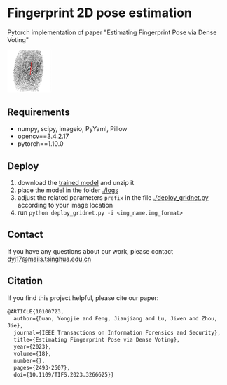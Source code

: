 # Fingerprint 2D pose estimation
Pytorch implementation of paper "Estimating Fingerprint Pose via Dense Voting"

<img src="./image_feature/pose_2d/gridnet4/1_1.png" width="20%" height="20%">

## Requirements
- numpy, scipy, imageio, PyYaml, Pillow
- opencv==3.4.2.17
- pytorch==1.10.0

## Deploy
1. download the [trained model](https://cloud.tsinghua.edu.cn/f/685981cc0d2f4d48ad41/?dl=1) and unzip it
2. place the model in the folder [./logs](./logs)
3. adjust the related parameters `prefix` in the file [./deploy_gridnet.py](./deploy_gridnet.py) according to your image location
4. run `python deploy_gridnet.py -i <img_name.img_format>`

## Contact
If you have any questions about our work, please contact [dyj17@mails.tsinghua.edu.cn]()

## Citation
If you find this project helpful, please cite our paper:
```
@ARTICLE{10100723,
  author={Duan, Yongjie and Feng, Jianjiang and Lu, Jiwen and Zhou, Jie},
  journal={IEEE Transactions on Information Forensics and Security}, 
  title={Estimating Fingerprint Pose via Dense Voting}, 
  year={2023},
  volume={18},
  number={},
  pages={2493-2507},
  doi={10.1109/TIFS.2023.3266625}}
```